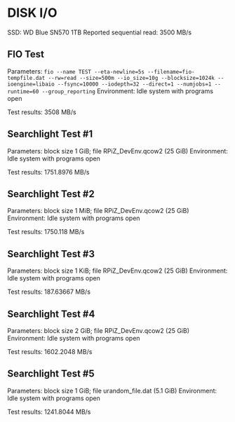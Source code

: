 # DISK I/O

SSD: WD Blue SN570 1TB
Reported sequential read: 3500 MB/s

## FIO Test

Parameters: `fio --name TEST --eta-newline=5s --filename=fio-tempfile.dat --rw=read --size=500m --io_size=10g --blocksize=1024k --ioengine=libaio --fsync=10000 --iodepth=32 --direct=1 --numjobs=1 --runtime=60 --group_reporting`
Environment: Idle system with programs open

Test results: 3508 MB/s

## Searchlight Test #1

Parameters: block size 1 GiB; file RPiZ_DevEnv.qcow2 (25 GiB)
Environment: Idle system with programs open

Test results: 1751.8976 MB/s

## Searchlight Test #2

Parameters: block size 1 MiB; file RPiZ_DevEnv.qcow2 (25 GiB)
Environment: Idle system with programs open

Test results: 1750.118 MB/s

## Searchlight Test #3

Parameters: block size 1 KiB; file RPiZ_DevEnv.qcow2 (25 GiB)
Environment: Idle system with programs open

Test results: 187.63667 MB/s

## Searchlight Test #4

Parameters: block size 2 GiB; file RPiZ_DevEnv.qcow2 (25 GiB)
Environment: Idle system with programs open

Test results: 1602.2048 MB/s

## Searchlight Test #5

Parameters: block size 1 GiB; file urandom_file.dat (5.1 GiB)
Environment: Idle system with programs open

Test results: 1241.8044 MB/s